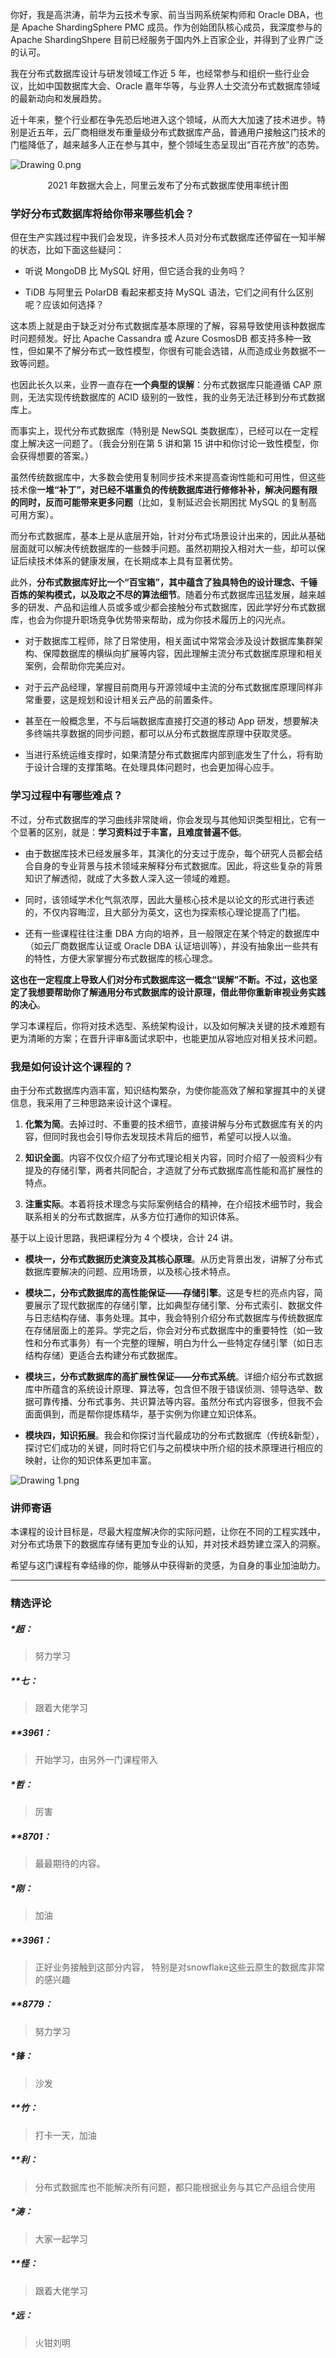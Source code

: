<p data-nodeid="146040">你好，我是高洪涛，前华为云技术专家、前当当网系统架构师和 Oracle DBA，也是 Apache ShardingSphere PMC 成员。作为创始团队核心成员，我深度参与的 Apache ShardingShpere 目前已经服务于国内外上百家企业，并得到了业界广泛的认可。</p>


<p data-nodeid="145541">我在分布式数据库设计与研发领域工作近 5 年，也经常参与和组织一些行业会议，比如中国数据库大会、Oracle 嘉年华等，与业界人士交流分布式数据库领域的最新动向和发展趋势。</p>
<p data-nodeid="145542">近十年来，整个行业都在争先恐后地进入这个领域，从而大大加速了技术进步。特别是近五年，云厂商相继发布重量级分布式数据库产品，普通用户接触这门技术的门槛降低了，越来越多人正在参与其中，整个领域生态呈现出“百花齐放”的态势。</p>
<p data-nodeid="146372" class=""><img src="https://s0.lgstatic.com/i/image2/M01/05/E3/Cip5yGABRteAYTZyAADXPevWOF0943.png" alt="Drawing 0.png" data-nodeid="146375"></p>


<div data-nodeid="147346" class=""><p style="text-align:center">2021 年数据大会上，阿里云发布了分布式数据库使用率统计图</p></div>



<h3 data-nodeid="145546">学好分布式数据库将给你带来哪些机会？</h3>
<p data-nodeid="145547">但在生产实践过程中我们会发现，许多技术人员对分布式数据库还停留在一知半解的状态，比如下面这些疑问：</p>
<ul data-nodeid="145548">
<li data-nodeid="145549">
<p data-nodeid="145550">听说 MongoDB 比 MySQL 好用，但它适合我的业务吗？</p>
</li>
<li data-nodeid="145551">
<p data-nodeid="145552">TiDB 与阿里云 PolarDB 看起来都支持 MySQL 语法，它们之间有什么区别呢？应该如何选择？</p>
</li>
</ul>
<p data-nodeid="145553">这本质上就是由于缺乏对分布式数据库基本原理的了解，容易导致使用该种数据库时问题频发。好比 Apache Cassandra 或 Azure CosmosDB 都支持多种一致性，但如果不了解分布式一致性模型，你很有可能会选错，从而造成业务数据不一致等问题。</p>
<p data-nodeid="145554">也因此长久以来，业界一直存在<strong data-nodeid="145623">一个典型的误解</strong>：分布式数据库只能遵循 CAP 原则，无法实现传统数据库的 ACID 级别的一致性，我的业务无法迁移到分布式数据库上。</p>
<p data-nodeid="145555">而事实上，现代分布式数据库（特别是 NewSQL 类数据库），已经可以在一定程度上解决这一问题了。（我会分别在第 5 讲和第 15 讲中和你讨论一致性模型，你会获得想要的答案。）</p>
<p data-nodeid="145556">虽然传统数据库中，大多数会使用复制同步技术来提高查询性能和可用性，但这些技术像<strong data-nodeid="145630">一堆“补丁”，对已经不堪重负的传统数据库进行修修补补，解决问题有限的同时，反而可能带来更多问题</strong>（比如，复制延迟会长期困扰 MySQL 的复制高可用方案）。</p>
<p data-nodeid="145557">而分布式数据库，基本上是从底层开始，针对分布式场景设计出来的，因此从基础层面就可以解决传统数据库的一些棘手问题。虽然初期投入相对大一些，却可以保证后续技术体系的健康发展，在长期成本上具有显著优势。</p>
<p data-nodeid="145558">此外，<strong data-nodeid="145637">分布式数据库好比一个“百宝箱”，其中蕴含了独具特色的设计理念、千锤百炼的架构模式，以及取之不尽的算法细节</strong>。随着分布式数据库迅猛发展，越来越多的研发、产品和运维人员或多或少都会接触分布式数据库，因此学好分布式数据库，也会为你提升职场竞争优势带来帮助，成为你技术履历上的闪光点。</p>
<ul data-nodeid="145559">
<li data-nodeid="145560">
<p data-nodeid="145561">对于数据库工程师，除了日常使用，相关面试中常常会涉及设计数据库集群架构、保障数据库的横纵向扩展等内容，因此理解主流分布式数据库原理和相关案例，会帮助你完美应对。</p>
</li>
<li data-nodeid="145562">
<p data-nodeid="145563">对于云产品经理，掌握目前商用与开源领域中主流的分布式数据库原理同样非常重要，这是规划和设计相关云产品的前置条件。</p>
</li>
<li data-nodeid="145564">
<p data-nodeid="145565">甚至在一般概念里，不与后端数据库直接打交道的移动 App 研发，想要解决多终端共享数据的同步问题，都可以从分布式数据库原理中获取灵感。</p>
</li>
<li data-nodeid="145566">
<p data-nodeid="145567">当进行系统运维支撑时，如果清楚分布式数据库内部到底发生了什么，将有助于设计合理的支撑策略。在处理具体问题时，也会更加得心应手。</p>
</li>
</ul>
<h3 data-nodeid="145568">学习过程中有哪些难点？</h3>
<p data-nodeid="145569">不过，分布式数据库的学习曲线非常陡峭，你会发现与其他知识类型相比，它有一个显著的区别，就是：<strong data-nodeid="145648">学习资料过于丰富，且难度普遍不低</strong>。</p>
<ul data-nodeid="145570">
<li data-nodeid="145571">
<p data-nodeid="145572">由于数据库技术已经发展多年，其演化的分支过于庞杂，每个研究人员都会结合自身的专业背景与技术领域来解释分布式数据库。因此，将这些复杂的背景知识了解透彻，就成了大多数人深入这一领域的难题。</p>
</li>
<li data-nodeid="145573">
<p data-nodeid="145574">同时，该领域学术化气氛浓厚，因此大量核心技术是以论文的形式进行表述的，不仅内容晦涩，且大部分为英文，这也为探索核心理论提高了门槛。</p>
</li>
<li data-nodeid="145575">
<p data-nodeid="145576">还有一些课程往往注重 DBA 方向的培养，且一般限定在某个特定的数据库中（如云厂商数据库认证或 Oracle DBA 认证培训等），并没有抽象出一些共有的特性，方便大家掌握分布式数据库的核心理念。</p>
</li>
</ul>
<p data-nodeid="145577"><strong data-nodeid="145656">这也在一定程度上导致人们对分布式数据库这一概念“误解”不断。不过，这也坚定了我想要帮助你了解通用分布式数据库的设计原理，借此带你重新审视业务实践的决心</strong>。</p>
<p data-nodeid="145578">学习本课程后，你将对技术选型、系统架构设计，以及如何解决关键的技术难题有更为清晰的方案；在晋升评审&amp;面试求职中，也能更加从容地应对相关技术问题。</p>
<h3 data-nodeid="145579">我是如何设计这个课程的？</h3>
<p data-nodeid="145580">由于分布式数据库内涵丰富，知识结构繁杂，为使你能高效了解和掌握其中的关键信息，我采用了三种思路来设计这个课程。</p>
<ol data-nodeid="145581">
<li data-nodeid="145582">
<p data-nodeid="145583"><strong data-nodeid="145666">化繁为简</strong>。去掉过时、不重要的技术细节，直接讲解与分布式数据库有关的内容，但同时我也会引导你去发现技术背后的细节，希望可以授人以渔。</p>
</li>
<li data-nodeid="145584">
<p data-nodeid="145585"><strong data-nodeid="145671">知识全面</strong>。内容不仅仅介绍了分布式理论相关内容，同时介绍了一般资料少有提及的存储引擎，两者共同配合，才造就了分布式数据库高性能和高扩展性的特点。</p>
</li>
<li data-nodeid="145586">
<p data-nodeid="145587"><strong data-nodeid="145676">注重实际</strong>。本着将技术理念与实际案例结合的精神，在介绍技术细节时，我会联系相关的分布式数据库，从多方位打通你的知识体系。</p>
</li>
</ol>
<p data-nodeid="145588">基于以上设计思路，我把课程分为 4 个模块，合计 24 讲。</p>
<ul data-nodeid="145589">
<li data-nodeid="145590">
<p data-nodeid="145591"><strong data-nodeid="145682">模块一，分布式数据历史演变及其核心原理</strong>。从历史背景出发，讲解了分布式数据库要解决的问题、应用场景，以及核心技术特点。</p>
</li>
<li data-nodeid="145592">
<p data-nodeid="145593"><strong data-nodeid="145687">模块二，分布式数据库的高性能保证——存储引擎</strong>。这是专栏的亮点内容，简要展示了现代数据库的存储引擎，比如典型存储引擎、分布式索引、数据文件与日志结构存储、事务处理。其中，我会特别介绍分布式数据库与传统数据库在存储层面上的差异。学完之后，你会对分布式数据库中的重要特性（如一致性和分布式事务）有一个完整的理解，明白为什么一些特定存储引擎（如日志结构存储）更适合去构建分布式数据库。</p>
</li>
<li data-nodeid="145594">
<p data-nodeid="145595"><strong data-nodeid="145692">模块三，分布式数据库的高扩展性保证——分布式系统</strong>。详细介绍分布式数据库中所蕴含的系统设计原理、算法等，包含但不限于错误侦测、领导选举、数据可靠传播、分布式事务、共识算法等内容。虽然分布式内容很多，但我不会面面俱到，而是帮你提炼精华，基于实例为你建立知识体系。</p>
</li>
<li data-nodeid="145596">
<p data-nodeid="145597"><strong data-nodeid="145699">模块四，知识拓展</strong>。我会和你探讨当代最成功的分布式数据库（传统&amp;新型），探讨它们成功的关键，同时将它们与之前模块中所介绍的技术原理进行相应的映射，让你的知识体系更加丰富。</p>
</li>
</ul>
<p data-nodeid="147667" class="te-preview-highlight"><img src="https://s0.lgstatic.com/i/image2/M01/05/E3/Cip5yGABRxaAUamaAANhzb0pQa4104.png" alt="Drawing 1.png" data-nodeid="147670"></p>

<h3 data-nodeid="145599">讲师寄语</h3>
<p data-nodeid="145600">本课程的设计目标是，尽最大程度解决你的实际问题，让你在不同的工程实践中，对分布式场景下的数据库存储有更加专业的认知，并对技术趋势建立深入的洞察。</p>
<p data-nodeid="145601">希望与这门课程有幸结缘的你，能够从中获得新的灵感，为自身的事业加油助力。</p>

---

### 精选评论

##### *超：
> 努力学习

##### **七：
> 跟着大佬学习

##### **3961：
> 开始学习，由另外一门课程带入

##### *哲：
> 厉害

##### **8701：
> 最最期待的内容。

##### *刚：
> 加油

##### **3961：
> 正好业务接触到这部分内容， 特别是对snowflake这些云原生的数据库非常的感兴趣

##### **8779：
> 努力学习

##### *锋：
> 沙发

##### **竹：
> 打卡一天，加油

##### **利：
> 分布式数据库也不能解决所有问题，都只能根据业务与其它产品组合使用

##### *涛：
> 大家一起学习

##### **怪：
> 跟着大佬学习

##### *远：
> 火钳刘明

